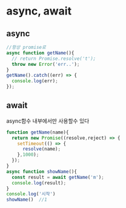 # async, await

## async

```javascript
//항상 promise로 
async function getName(){
  // return Promise.resolve('t');
  throw new Error('err..');
}
getName().catch((err) => {
  console.log(err);
});
```

## await

async함수 내부에서만 사용할수 있다

```javascript
function getName(name){
  return new Promise((resolve,reject) => {
    setTimeout(() => {
      resolve(name);
    },1000);
  });
}
async function showName(){
  const result = await getName('m');
  console.log(result);
}
console.log('시작')
showName()  //1
```


